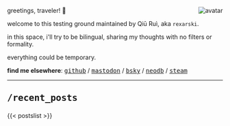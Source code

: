 greetings, traveler! 👋 <img class="avatar" align="right" alt="avatar" src="images/rexarski.jpg" />

welcome to this testing ground maintained by Qiū Ruì, aka `rexarski`.

in this space, i'll try to be bilingual, sharing my thoughts with no filters or formality.

everything could be temporary.

**find me elsewhere**: <kbd>[github](https://github.com/rexarski)</kbd> / <kbd>[mastodon](https://mastodon.social/@rexarski)</kbd> / <kbd>[bsky]((https://bsky.app/profile/rqiu.bsky.social))</kbd> / <kbd>[neodb](https://neodb.social/users/rexarski/)</kbd> / <kbd>[steam](https://steamcommunity.com/id/rexarski)</kbd>

***

## <pre>/recent_posts</pre>

{{< postslist >}}
